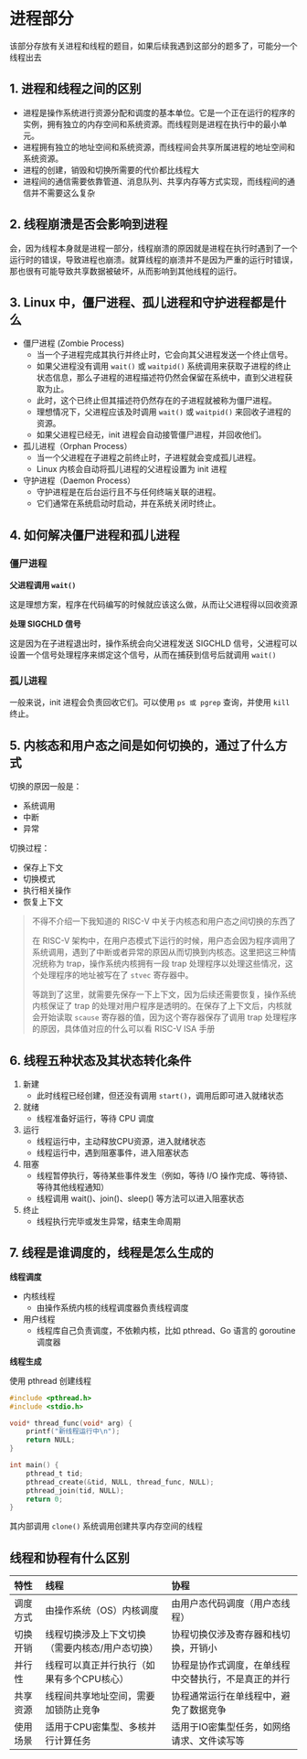 # 进程部分

该部分存放有关进程和线程的题目，如果后续我遇到这部分的题多了，可能分一个线程出去

## 1. 进程和线程之间的区别

- 进程是操作系统进行资源分配和调度的基本单位。它是一个正在运行的程序的实例，拥有独立的内存空间和系统资源。而线程则是进程在执行中的最小单元。
- 进程拥有独立的地址空间和系统资源，而线程间会共享所属进程的地址空间和系统资源。
- 进程的创建，销毁和切换所需要的代价都比线程大
- 进程间的通信需要依靠管道、消息队列、共享内存等方式实现，而线程间的通信并不需要这么复杂

## 2. 线程崩溃是否会影响到进程

会，因为线程本身就是进程一部分，线程崩溃的原因就是进程在执行时遇到了一个运行时的错误，导致进程也崩溃。就算线程的崩溃并不是因为严重的运行时错误，那也很有可能导致共享数据被破坏，从而影响到其他线程的运行。

## 3. Linux 中，僵尸进程、孤儿进程和守护进程都是什么

- 僵尸进程 (Zombie Process)
    - 当一个子进程完成其执行并终止时，它会向其父进程发送一个终止信号。
    - 如果父进程没有调用 `wait()` 或 `waitpid()` 系统调用来获取子进程的终止状态信息，那么子进程的进程描述符仍然会保留在系统中，直到父进程获取为止。
    - 此时，这个已终止但其描述符仍然存在的子进程就被称为僵尸进程。
    - 理想情况下，父进程应该及时调用 `wait()` 或 `waitpid()` 来回收子进程的资源。
    - 如果父进程已经无，init 进程会自动接管僵尸进程，并回收他们。
- 孤儿进程（Orphan Process）
    - 当一个父进程在子进程之前终止时，子进程就会变成孤儿进程。
    - Linux 内核会自动将孤儿进程的父进程设置为 init 进程
- 守护进程（Daemon Process）
    - 守护进程是在后台运行且不与任何终端关联的进程。
    - 它们通常在系统启动时启动，并在系统关闭时终止。

## 4. 如何解决僵尸进程和孤儿进程

### 僵尸进程

**父进程调用 `wait()`**

这是理想方案，程序在代码编写的时候就应该这么做，从而让父进程得以回收资源

**处理 SIGCHLD 信号**

这是因为在子进程退出时，操作系统会向父进程发送 SIGCHLD 信号，父进程可以设置一个信号处理程序来绑定这个信号，从而在捕获到信号后就调用 `wait()`

### 孤儿进程

一般来说，init 进程会负责回收它们。可以使用 `ps 或 pgrep` 查询，并使用 `kill` 终止。

## 5. 内核态和用户态之间是如何切换的，通过了什么方式

切换的原因一般是：

- 系统调用
- 中断
- 异常

切换过程：

- 保存上下文
- 切换模式
- 执行相关操作
- 恢复上下文

> 不得不介绍一下我知道的 RISC-V 中关于内核态和用户态之间切换的东西了
>
> 在 RISC-V 架构中，在用户态模式下运行的时候，用户态会因为程序调用了系统调用，遇到了中断或者异常的原因从而切换到内核态。这里把这三种情况统称为 trap，操作系统内核拥有一段 trap 处理程序以处理这些情况，这个处理程序的地址被写在了 `stvec` 寄存器中。
>
> 等跳到了这里，就需要先保存一下上下文，因为后续还需要恢复，操作系统内核保证了 trap 的处理对用户程序是透明的。在保存了上下文后，内核就会开始读取 `scause` 寄存器的值，因为这个寄存器保存了调用 trap 处理程序的原因，具体值对应的什么可以看 RISC-V ISA 手册

## 6. 线程五种状态及其状态转化条件

1. 新建
    - 此时线程已经创建，但还没有调用 `start()`，调用后即可进入就绪状态
2. 就绪
    - 线程准备好运行，等待 CPU 调度
3. 运行
    - 线程运行中，主动释放CPU资源，进入就绪状态
    - 线程运行中，遇到阻塞事件，进入阻塞状态
4. 阻塞
    - 线程暂停执行，等待某些事件发生（例如，等待 I/O 操作完成、等待锁、等待其他线程通知）
    - 线程调用 wait()、join()、sleep() 等方法可以进入阻塞状态
5. 终止
    - 线程执行完毕或发生异常，结束生命周期

## 7. 线程是谁调度的，线程是怎么生成的

**线程调度**

- 内核线程
    - 由操作系统内核的线程调度器负责线程调度
- 用户线程
    - 线程库自己负责调度，不依赖内核，比如 pthread、Go 语言的 goroutine 调度器

**线程生成**

使用 pthread 创建线程

```c
#include <pthread.h>
#include <stdio.h>

void* thread_func(void* arg) {
    printf("新线程运行中\n");
    return NULL;
}

int main() {
    pthread_t tid;
    pthread_create(&tid, NULL, thread_func, NULL);
    pthread_join(tid, NULL);
    return 0;
}
```

其内部调用 `clone()` 系统调用创建共享内存空间的线程

## 线程和协程有什么区别

|特性|线程|协程|
|:--|:--|:--|
|调度方式|由操作系统（OS）内核调度|由用户态代码调度（用户态线程）|
|切换开销|线程切换涉及上下文切换（需要内核态/用户态切换）|协程切换仅涉及寄存器和栈切换，开销小|
|并行性|线程可以真正并行执行（如果有多个CPU核心）|协程是协作式调度，在单线程中交替执行，不是真正的并行|
|共享资源|线程间共享地址空间，需要加锁防止竞争|协程通常运行在单线程中，避免了数据竞争|
|使用场景|适用于CPU密集型、多核并行计算任务|适用于IO密集型任务，如网络请求、文件读写等|
